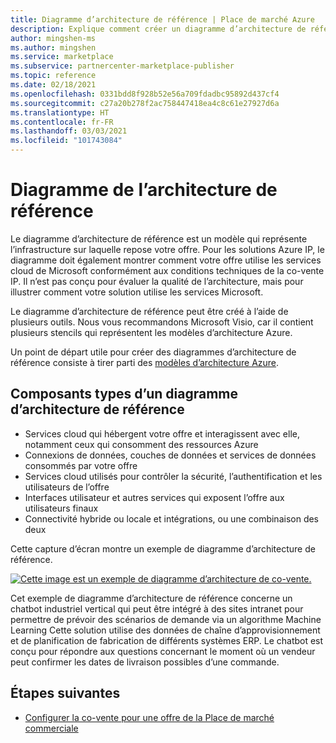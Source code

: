 ```yaml
---
title: Diagramme d’architecture de référence | Place de marché Azure
description: Explique comment créer un diagramme d’architecture de référence pour une offre sur la Place de marché commerciale Microsoft.
author: mingshen-ms
ms.author: mingshen
ms.service: marketplace
ms.subservice: partnercenter-marketplace-publisher
ms.topic: reference
ms.date: 02/18/2021
ms.openlocfilehash: 0331bdd8f928b52e56a709fdadbc95892d437cf4
ms.sourcegitcommit: c27a20b278f2ac758447418ea4c8c61e27927d6a
ms.translationtype: HT
ms.contentlocale: fr-FR
ms.lasthandoff: 03/03/2021
ms.locfileid: "101743084"
---
```

# <a name="reference-architecture-diagram"></a>Diagramme de l’architecture de référence

Le diagramme d’architecture de référence est un modèle qui représente l’infrastructure sur laquelle repose votre offre. Pour les solutions Azure IP, le diagramme doit également montrer comment votre offre utilise les services cloud de Microsoft conformément aux conditions techniques de la co-vente IP. Il n’est pas conçu pour évaluer la qualité de l’architecture, mais pour illustrer comment votre solution utilise les services Microsoft.

Le diagramme d’architecture de référence peut être créé à l’aide de plusieurs outils. Nous vous recommandons Microsoft Visio, car il contient plusieurs stencils qui représentent les modèles d’architecture Azure.

Un point de départ utile pour créer des diagrammes d’architecture de référence consiste à tirer parti des [modèles d’architecture Azure](/azure/architecture/browse/).

## <a name="typical-components-of-a-reference-architecture-diagram"></a>Composants types d’un diagramme d’architecture de référence

- Services cloud qui hébergent votre offre et interagissent avec elle, notamment ceux qui consomment des ressources Azure
- Connexions de données, couches de données et services de données consommés par votre offre
- Services cloud utilisés pour contrôler la sécurité, l’authentification et les utilisateurs de l’offre
- Interfaces utilisateur et autres services qui exposent l’offre aux utilisateurs finaux
- Connectivité hybride ou locale et intégrations, ou une combinaison des deux

Cette capture d’écran montre un exemple de diagramme d’architecture de référence.

[![Cette image est un exemple de diagramme d’architecture de co-vente.](./media/co-sell/co-sell-arch-diagram.png)](./media/co-sell/co-sell-arch-diagram.png#lightbox)

Cet exemple de diagramme d’architecture de référence concerne un chatbot industriel vertical qui peut être intégré à des sites intranet pour permettre de prévoir des scénarios de demande via un algorithme Machine Learning Cette solution utilise des données de chaîne d’approvisionnement et de planification de fabrication de différents systèmes ERP. Le chatbot est conçu pour répondre aux questions concernant le moment où un vendeur peut confirmer les dates de livraison possibles d’une commande.

## <a name="next-steps"></a>Étapes suivantes

- [Configurer la co-vente pour une offre de la Place de marché commerciale](commercial-marketplace-co-sell.md)
